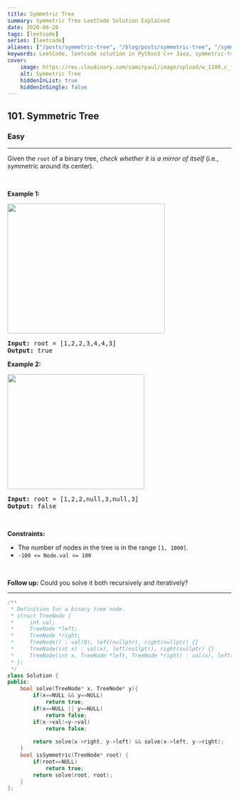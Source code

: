 ```yaml
---
title: Symmetric Tree
summary: Symmetric Tree LeetCode Solution Explained
date: 2020-06-20
tags: [leetcode]
series: [leetcode]
aliases: ["/posts/symmetric-tree", "/blog/posts/symmetric-tree", "/symmetric-tree"]
keywords: LeetCode, leetcode solution in Python3 C++ Java, symmetric-tree solution
cover:
    image: https://res.cloudinary.com/samirpaul/image/upload/w_1100,c_fit,co_rgb:FFFFFF,l_text:Arial_70_bold:Symmetric Tree/problem-solving.webp
    alt: Symmetric Tree
    hiddenInList: true
    hiddenInSingle: false
---
```



<h2>101. Symmetric Tree</h2><h3>Easy</h3><hr><div><p>Given the <code>root</code> of a binary tree, <em>check whether it is a mirror of itself</em> (i.e., symmetric around its center).</p>

<p>&nbsp;</p>
<p><strong>Example 1:</strong></p>
<img alt="" src="https://assets.leetcode.com/uploads/2021/02/19/symtree1.jpg" style="width: 354px; height: 291px;">
<pre><strong>Input:</strong> root = [1,2,2,3,4,4,3]
<strong>Output:</strong> true
</pre>

<p><strong>Example 2:</strong></p>
<img alt="" src="https://assets.leetcode.com/uploads/2021/02/19/symtree2.jpg" style="width: 308px; height: 258px;">
<pre><strong>Input:</strong> root = [1,2,2,null,3,null,3]
<strong>Output:</strong> false
</pre>

<p>&nbsp;</p>
<p><strong>Constraints:</strong></p>

<ul>
	<li>The number of nodes in the tree is in the range <code>[1, 1000]</code>.</li>
	<li><code>-100 &lt;= Node.val &lt;= 100</code></li>
</ul>

<p>&nbsp;</p>
<strong>Follow up:</strong> Could you solve it both recursively and iteratively?</div>

---




```cpp
/**
 * Definition for a binary tree node.
 * struct TreeNode {
 *     int val;
 *     TreeNode *left;
 *     TreeNode *right;
 *     TreeNode() : val(0), left(nullptr), right(nullptr) {}
 *     TreeNode(int x) : val(x), left(nullptr), right(nullptr) {}
 *     TreeNode(int x, TreeNode *left, TreeNode *right) : val(x), left(left), right(right) {}
 * };
 */
class Solution {
public:
    bool solve(TreeNode* x, TreeNode* y){
        if(x==NULL && y==NULL)
            return true;
        if(x==NULL || y==NULL)
            return false;
        if(x->val!=y->val)
            return false;
        
        return solve(x->right, y->left) && solve(x->left, y->right);
    }
    bool isSymmetric(TreeNode* root) {
        if(root==NULL)
            return true;
        return solve(root, root);
    }
};
```
